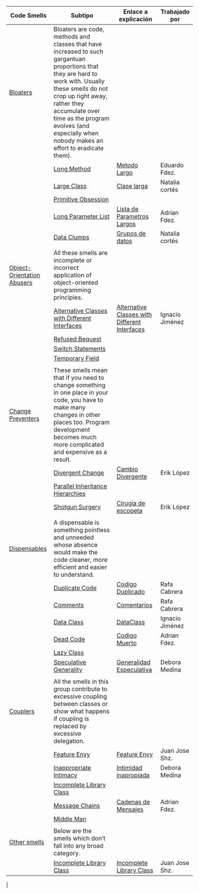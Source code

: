 | Code Smells                                                                          | Subtipo                                                                                                                                                                                                                                                                                            | Enlace a explicación                                                                                       | Trabajado por    |
| -------------------------------------------------------------------------------------- | ---------------------------------------------------------------------------------------------------------------------------------------------------------------------------------------------------------------------------------------------------------------------------------------------------- | ------------------------------------------------------------------------------------------------------------- | ------------------ |
| [Bloaters](https://refactoring.guru/refactoring/smells/bloaters)                     | Bloaters are code, methods and classes that have increased to such gargantuan proportions that they are hard to work with. Usually these smells do not crop up right away, rather they accumulate over time as the program evolves (and especially when nobody makes an effort to eradicate them). |                                                                                                             |                  |
|                                                                                      | [Long Method](https://refactoring.guru/es/smells/long-method)                                                                                                                                                                                                                                      | [Metodo Largo](./CodeSmell/LongMethod.md)                                                                   | Eduardo Fdez.    |
|                                                                                      | [Large Class](https://refactoring.guru/es/smells/large-class)                                                                                                                                                                                                                                      | [Clase larga](./CodeSmell/LargeClass.md)                                                                    | Natalia cortés  |
|                                                                                      | [Primitive Obsession](https://refactoring.guru/es/smells/primitive-obsession)                                                                                                                                                                                                                      |                                                                                                             |                  |
|                                                                                      | [Long Parameter List](https://refactoring.guru/es/smells/long-parameter-list)                                                                                                                                                                                                                      | [Lista de Parametros Largos](./CodeSmell/LongParameterList.md)                                              |Adrian Fdez.             |
|                                                                                      | [Data Clumps](https://refactoring.guru/es/smells/data-clumps)                                                                                                                                                                                                                                      | [Grupos de datos](./CodeSmell/DataClumps.md)                                                                | Natalia cortés  |
|                                                                                      |                                                                                                                                                                                                                                                                                                    |                                                                                                             |                  |
| [Object-Orientation Abusers](https://refactoring.guru/refactoring/smells/oo-abusers) | All these smells are incomplete or incorrect application of object-oriented programming principles.                                                                                                                                                                                                |                                                                                                             |                  |
|                                                                                      | [Alternative Classes with Different Interfaces](https://refactoring.guru/es/smells/alternative-classes-with-different-interfaces)                                                                                                                                                                  | [Alternative Classes with Different Interfaces](CodeSmell/Alternative_Classes_with_different_interfaces.md) | Ignacio Jiménez |
|                                                                                      | [Refused Bequest](https://refactoring.guru/es/smells/refused-bequest)                                                                                                                                                                                                                              |                                                                                                             |                  |
|                                                                                      | [Switch Statements](https://refactoring.guru/es/smells/switch-statements)                                                                                                                                                                                                                          |                                                                                                             |                  |
|                                                                                      | [Temporary Field](https://refactoring.guru/es/smells/temporary-field)                                                                                                                                                                                                                              |                                                                                                             |                  |
|                                                                                      |                                                                                                                                                                                                                                                                                                    |                                                                                                             |                  |
| [Change Preventers](https://refactoring.guru/refactoring/smells/change-preventers)   | These smells mean that if you need to change something in one place in your code, you have to make many changes in other places too. Program development becomes much more complicated and expensive as a result.                                                                                  |                                                                                                             |                  |
|                                                                                      | [Divergent Change](https://refactoring.guru/es/smells/divergent-change)                                                                                                                                                                                                                            | [Cambio Divergente](./CodeSmell/DivergentChange.md)                                                         | Erik López      |
|                                                                                      | [Parallel Inheritance Hierarchies](https://refactoring.guru/es/smells/parallel-inheritance-hierarchies)                                                                                                                                                                                            |                                                                                                             |                  |
|                                                                                      | [Shotgun Surgery](https://refactoring.guru/es/smells/shotgun-surgery)                                                                                                                                                                                                                              | [Cirugía de escopeta](./CodeSmell/ShotgunSurgery.md)                                                       | Erik López      |
|                                                                                      |                                                                                                                                                                                                                                                                                                    |                                                                                                             |                  |
| [Dispensables](https://refactoring.guru/refactoring/smells/dispensables)             | A dispensable is something pointless and unneeded whose absence would make the code cleaner, more efficient and easier to understand.                                                                                                                                                              |                                                                                                             |                  |
|                                                                                      | [Duplicate Code](https://refactoring.guru/es/smells/duplicate-code)                                                                                                                                                                                                                                | [Codigo Duplicado](./CodeSmell/DuplicateCode.md)                                                            | Rafa Cabrera     |
|                                                                                      | [Comments](https://refactoring.guru/es/smells/comments)                                                                                                                                                                                                                                            | [Comentarios](./CodeSmell/Comments.md)                                                                      | Rafa Cabrera     |
|                                                                                      | [Data Class](https://refactoring.guru/es/smells/data-class)                                                                                                                                                                                                                                        | [DataClass](CodeSmell/DataClass.md)                                                                         | Ignacio Jiménez |
|                                                                                      | [Dead Code](https://refactoring.guru/es/smells/dead-code)                                                                                                                                                                                                                                          | [Codigo Muerto](./CodeSmell/DeadCode.md)                                           |Adrian Fdez.               |
|                                                                                      | [Lazy Class](https://refactoring.guru/es/smells/lazy-class)                                                                                                                                                                                                                                        |                                                                                                             |                  |
|                                                                                      | [Speculative Generality](https://refactoring.guru/es/smells/speculative-generality)                                                                                                                                                                                                           |  [Generalidad Especulativa](CodeSmell/SpeculativeGenerality.md)                                           |  Debora Medina                  |
|                                                                                      |                                                                                                                                                                                                                                                                                                    |                                                                                                             |                  |
| [Couplers](https://refactoring.guru/refactoring/smells/couplers)                     | All the smells in this group contribute to excessive coupling between classes or show what happens if coupling is replaced by excessive delegation.                                                                                                                                                |                                                                                                             |                  |
|                                                                                      | [Feature Envy](https://refactoring.guru/es/smells/feature-envy)                                                                                                                                                                                                                                    | [Feature Envy](https://github.com/IES-Rafael-Alberti/EDES-P4.3.1-Refactoring/blob/main/CodeSmell/Feature%20Envy.md)                                                                                                           |    Juan Jose Shz.              |
|                                                                                      | [Inappropriate Intimacy](https://refactoring.guru/es/smells/inappropriate-intimacy)                                                                                                                                                                                                                |    [Intimidad inapropiada](CodeSmell/InappropiateIntimacy.md)                                            |   Debora Medina         |
|                                                                                      | [Incomplete Library Class](https://refactoring.guru/es/smells/incomplete-library-class)                                                                                                                                                                                                            |                                                                                                             |                  |
|                                                                                      | [Message Chains](https://refactoring.guru/es/smells/message-chains)                                                                                                                                                                                                                                |[Cadenas de Mensajes](./CodeSmell/MessageChains.md)                                           |Adrian Fdez.               |
|                                                                                      | [Middle Man](https://refactoring.guru/es/smells/middle-man)                                                                                                                                                                                                                                        |                                                                                                             |                  |
|                                                                                      |                                                                                                                                                                                                                                                                                                    |                                                                                                             |                  |
| [Other smells](https://refactoring.guru/refactoring/smells/other)                     | Below are the smells which don’t fall into any broad category.                                                                                                                        |                                                                                                             |                  |
|                                                                                          | [Incomplete Library Class](https://refactoring.guru/smells/incomplete-library-class)                                                                                                                                                                                                               |    [Incomplete Library Class](https://github.com/IES-Rafael-Alberti/EDES-P4.3.1-Refactoring/blob/main/CodeSmell/IncompleteLibraryClass.md)                                         |   Juan Jose Shz.      |
| 
